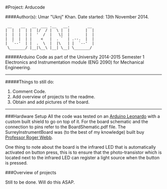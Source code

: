 #Project: Arducode

####Author(s): Umar "Uknj" Khan. Date started: 13th November 2014.

     __    __   __  ___ .__   __.        __  
    |  |  |  | |  |/  / |  \ |  |       |  | 
    |  |  |  | |  '  /  |   \|  |       |  | 
    |  |  |  | |    <   |  . `  | .--.  |  | 
    |  `--'  | |  .  \  |  |\   | |  `--'  | 
     \_______/ |__|\__\ |__| \__| \_______/  
                                         



#####Arduino Code as part of the University 2014-2015 Semester 1 Electronics and Instrumentation module (ENG 2090) for Mechanical Engineering. 

---

#####Things to still do:
1. Comment Code.
2. Add overview of projects to the readme.
3. Obtain and add pictures of the board.

----

###Hardware Setup
All the code was tested on an [Arduino Leonardo](http://arduino.cc/en/Main/arduinoBoardLeonardo) with a custom built shield to go on top of it. For the board schematic and the connection to pins refer to the BoardShematic.pdf file. The SurreyInstrumentBoard was (to the best of my knowledge) built buy [Professor Roger Webb](http://www.surrey.ac.uk/ati/ibc/people/roger_webb/).

One thing to note about the board is the infrared LED that is automatically activated on button press, this is to ensure that the photo-transistor which is located next to the infrared LED can register a light source when the button is pressed.

###Overview of projects

Still to be done. Will do this ASAP.
